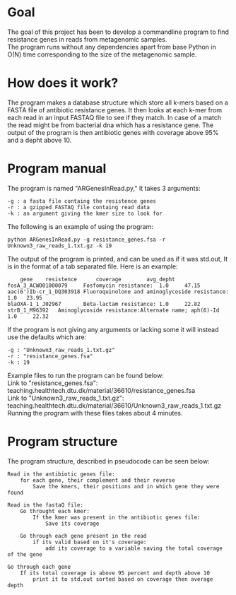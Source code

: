 # Goal
The goal of this project has been to develop a commandline program to find resistance genes in reads from metagenomic samples.  
The program runs without any dependencies apart from base Python in O(N) time corresponding to the size of the metagenomic sample.  

# How does it work?
The program makes a database structure which store all k-mers based on a FASTA file of antibiotic resistance genes.
It then looks at each k-mer from each read in an input FASTAQ file to see if they match.
In case of a match the read might be from bacterial dna which has a resistance gene.
The output of the program is then antibiotic genes with coverage above 95% and a depht above 10.  

# Program manual
The program is named "ARGenesInRead.py," It takes 3 arguments:  
```
-g : a fasta file containg the resistence genes
-r : a gzipped FASTAQ file containg read data
-k : an argument giving the kmer size to look for
```
The following is an example of using the program:
```
python ARGenesInRead.py -g resistance_genes.fsa -r Unknown3_raw_reads_1.txt.gz -k 19
```
The output of the program is printed, and can be used as if it was std.out,
It is in the format of a tab separated file. Here is an example:

```
    gene    resistence      coverage        avg_depht
fosA_3_ACWO01000079     Fosfomycin resistance:  1.0     47.15     
aac(6')Ib-cr_1_DQ303918 Fluoroquinolone and aminoglycoside resistance:  1.0   23.95     
blaOXA-1_1_J02967       Beta-lactam resistance: 1.0     22.82   
strB_1_M96392   Aminoglycoside resistance:Alternate name; aph(6)-Id     1.0     22.32     
```

If the program is not giving any arguments or lacking some it will instead use the defaults which are:

```
-g : "Unknown3_raw_reads_1.txt.gz" 
-r : "resistance_genes.fsa" 
-k : 19
```
Example files to run the program can be found below:  
Link to "resistance_genes.fsa":  
teaching.healthtech.dtu.dk/material/36610/resistance_genes.fsa  
Link to "Unknown3_raw_reads_1.txt.gz":  
teaching.healthtech.dtu.dk/material/36610/Unknown3_raw_reads_1.txt.gz   
Running the program with these files takes about 4 minutes.  

# Program structure
The program structure, described in pseudocode can be seen below:
```
Read in the antibiotic genes file:
    for each gene, their complement and their reverse
        Save the kmers, their positions and in which gene they were found

Read in the fastaQ file:
    Go throught each kmer:
        If the kmer was present in the antibiotic genes file:
            Save its coverage
    
    Go through each gene present in the read
        if its valid based on it's coverage:
            add its coverage to a variable saving the total coverage of the gene

Go through each gene
    If its total coverage is above 95 percent and depth above 10
        print it to std.out sorted based on coverage then average depth
```
